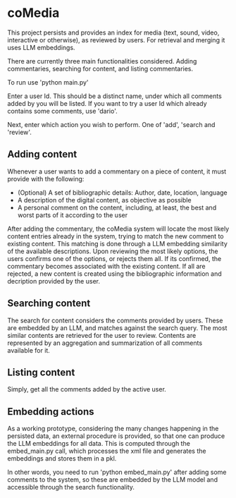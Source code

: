 # coMedia

This project persists and provides an index for media (text, sound, video, interactive or otherwise), as reviewed by users. For retrieval and merging it uses LLM embeddings.

There are currently three main functionalities considered. Adding commentaries, searching for content, and listing commentaries.

To run use 'python main.py'

Enter a user Id. This should be a distinct name, under which all comments added by you will be listed. If you want to try a user Id which already contains some comments, use 'dario'.

Next, enter which action you wish to perform. One of 'add', 'search and 'review'.

## Adding content

Whenever a user wants to add a commentary on a piece of content, it must provide with the following:
* (Optional) A set of bibliographic details: Author, date, location, language
* A description of the digital content, as objective as possible
* A personal comment on the content, including, at least, the best and worst parts of it according to the user

After adding the commentary, the coMedia system will locate the most likely content entries already in the system, trying to match the new comment to existing content. This matching is done through a LLM embedding similarity of the available descriptions. Upon reviewing the most likely options, the users confirms one of the options, or rejects them all. If its confirmed, the commentary becomes associated with the existing content. If all are rejected, a new content is created using the bibliographic information and decription provided by the user.

## Searching content

The search for content considers the comments provided by users. These are embedded by an LLM, and matches against the search query. The most similar contents are retrieved for the user to review. Contents are represented by an aggregation and summarization of all comments available for it. 

## Listing content

Simply, get all the comments added by the active user.

## Embedding actions

As a working prototype, considering the many changes happening in the persisted data, an external procedure is provided, so that one can produce the LLM embeddings for all data. This is computed through the embed_main.py call, which processes the xml file and generates the embeddings and stores them in a pkl.

In other words, you need to run 'python embed_main.py' after adding some comments to the system, so these are embedded by the LLM model and accessible through the search functionality.